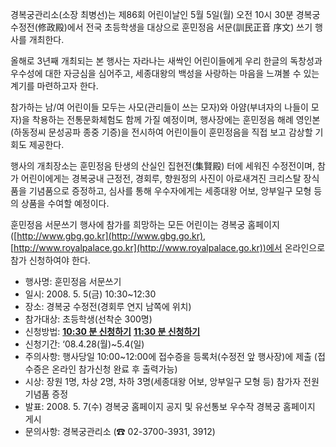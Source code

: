 경복궁관리소(소장 최병선)는 제86회 어린이날인 5월 5일(월) 오전 10시 30분 경복궁 수정전(修政殿)에서 전국 초등학생을 대상으로 훈민정음 서문(訓民正音 序文) 쓰기 행사를 개최한다.

올해로 3년째 개최되는 본 행사는 자라나는 새싹인 어린이들에게 우리 한글의 독창성과 우수성에 대한 자긍심을 심어주고, 세종대왕의 백성을 사랑하는 마음을 느껴볼 수 있는 계기를 마련하고자 한다.

참가하는 남/여 어린이들 모두는 사모(관리들이 쓰는 모자)와 아얌(부녀자의 나들이 모자)을 착용하는 전통문화체험도 함께 가질 예정이며, 행사장에는 훈민정음 해례 영인본(하동정씨 문성공파 종중 기증)을 전시하여 어린이들이 훈민정음을 직접 보고 감상할 기회도 제공한다.

행사의 개최장소는 훈민정음 탄생의 산실인 집현전(集賢殿) 터에 세워진 수정전이며, 참가 어린이에게는 경복궁내 근정전, 경회루, 향원정의 사진이 아로새겨진 크리스탈 장식품을 기념품으로 증정하고, 심사를 통해 우수자에게는 세종대왕 어보, 앙부일구 모형 등의 상품을 수여할 예정이다.

훈민정음 서문쓰기 행사에 참가를 희망하는 모든 어린이는 경복궁 홈페이지([http://www.gbg.go.kr](http://www.gbg.go.kr), [http://www.royalpalace.go.kr](http://www.royalpalace.go.kr))에서 온라인으로 참가 신청하여야 한다.

- 행사명: 훈민정음 서문쓰기
- 일시: 2008. 5. 5(금) 10:30~12:30
- 장소: 경복궁 수정전(경회루 연지 남쪽에 위치)
- 참가대상: 초등학생(선착순 300명)
- 신청방법: [**10:30 분 신청하기**](https://www.royalpalace.go.kr#) [**11:30 분 신청하기**](https://www.royalpalace.go.kr#)
- 신청기간: ‘08.4.28(월)~5.4(일)
- 주의사항: 행사당일 10:00~12:00에 접수증을 등록처(수정전 앞 행사장)에 제출 (접수증은 온라인 참가신청 완료 후 출력가능)
- 시상: 장원 1명, 차상 2명, 차하 3명(세종대왕 어보, 앙부일구 모형 등) 참가자 전원 기념품 증정
- 발표: 2008. 5. 7(수) 경복궁 홈페이지 공지 및 유선통보 우수작 경복궁 홈페이지 게시
- 문의사항: 경복궁관리소 (☎ 02-3700-3931, 3912)